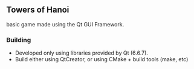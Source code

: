 ## Towers of Hanoi
basic game made using the Qt GUI Framework.

### Building
- Developed only using libraries provided by Qt (6.6.7).
- Build either using QtCreator, or using CMake + build tools (make, etc)
